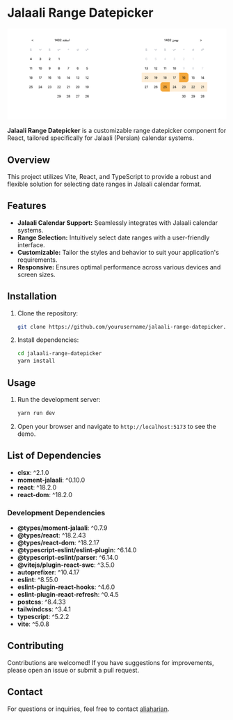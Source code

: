 # Jalaali Range Datepicker

![Jalaali Range Datepicker](public/demo.png)

**Jalaali Range Datepicker** is a customizable range datepicker component for React, tailored specifically for Jalaali (Persian) calendar systems.

## Overview

This project utilizes Vite, React, and TypeScript to provide a robust and flexible solution for selecting date ranges in Jalaali calendar format.

## Features

- **Jalaali Calendar Support:** Seamlessly integrates with Jalaali calendar systems.
- **Range Selection:** Intuitively select date ranges with a user-friendly interface.
- **Customizable:** Tailor the styles and behavior to suit your application's requirements.
- **Responsive:** Ensures optimal performance across various devices and screen sizes.

## Installation

1. Clone the repository:

   ```bash
   git clone https://github.com/yourusername/jalaali-range-datepicker.git
   ```

2. Install dependencies:

   ```bash
   cd jalaali-range-datepicker
   yarn install
   ```

## Usage

1. Run the development server:

   ```bash
   yarn run dev
   ```

2. Open your browser and navigate to `http://localhost:5173` to see the demo.


## List of Dependencies

- **clsx**: ^2.1.0
- **moment-jalaali**: ^0.10.0
- **react**: ^18.2.0
- **react-dom**: ^18.2.0

### Development Dependencies

- **@types/moment-jalaali**: ^0.7.9
- **@types/react**: ^18.2.43
- **@types/react-dom**: ^18.2.17
- **@typescript-eslint/eslint-plugin**: ^6.14.0
- **@typescript-eslint/parser**: ^6.14.0
- **@vitejs/plugin-react-swc**: ^3.5.0
- **autoprefixer**: ^10.4.17
- **eslint**: ^8.55.0
- **eslint-plugin-react-hooks**: ^4.6.0
- **eslint-plugin-react-refresh**: ^0.4.5
- **postcss**: ^8.4.33
- **tailwindcss**: ^3.4.1
- **typescript**: ^5.2.2
- **vite**: ^5.0.8


## Contributing

Contributions are welcomed! If you have suggestions for improvements, please open an issue or submit a pull request.


## Contact

For questions or inquiries, feel free to contact [aliaharian](mailto:aliaharian5@gmail.com).